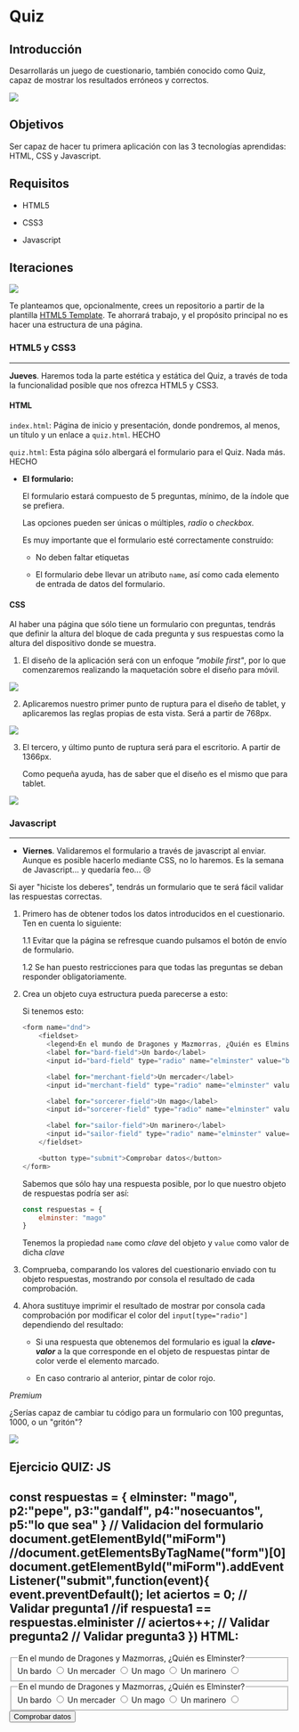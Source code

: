 # Quiz #

## Introducción ##

Desarrollarás un juego de cuestionario, también conocido como Quiz, capaz de mostrar los resultados erróneos y correctos.

![](principal.gif)

## Objetivos ##

Ser capaz de hacer tu primera aplicación con las 3 tecnologías aprendidas: HTML, CSS y Javascript.

## Requisitos ##

- HTML5

- CSS3

- Javascript

## Iteraciones ##

![](secondary.gif)

Te planteamos que, opcionalmente, crees un repositorio a partir de la plantilla [HTML5 Template](https://github.com/TheBridge-FullStackDeveloper/template-html5). Te ahorrará trabajo, y el propósito principal no es hacer una estructura de una página.

### HTML5 y CSS3 ###

-------------------------------------------------------------------------------

**Jueves**. Haremos toda la parte estética y estática del Quiz, a través de toda la funcionalidad posible que nos ofrezca HTML5 y CSS3.

#### HTML ####

`index.html`: Página de inicio y presentación, donde pondremos, al menos, un título y un enlace a `quiz.html`. HECHO

`quiz.html`: Esta página sólo albergará el formulario para el Quiz. Nada más. HECHO

- **El formulario:**

    El formulario estará compuesto de 5 preguntas, mínimo,  de la índole que se prefiera.

    Las opciones pueden ser únicas o múltiples, _radio_ o _checkbox._

    Es muy importante que el formulario esté correctamente construído:

    - No deben faltar etiquetas

    - El formulario debe llevar un atributo `name`, así como cada elemento de entrada de datos del formulario.

#### CSS ####

Al haber una página que sólo tiene un formulario con preguntas, tendrás que definir la altura del bloque de cada pregunta y sus respuestas como la altura del dispositivo donde se muestra.

1. El diseño de la aplicación será con un enfoque _"mobile first"_, por lo que comenzaremos realizando la maquetación sobre el diseño para móvil.

![](mobile.png)

2. Aplicaremos nuestro primer punto de ruptura para el diseño de tablet, y aplicaremos las reglas propias de esta vista. Será a partir de 768px.

![](tablet.png)

3. El tercero, y último punto de ruptura será para el escritorio. A partir de 1366px.

   Como pequeña ayuda, has de saber que el diseño es el mismo que para tablet.

![](desktop.png)

### Javascript ###

-------------------------------------------------------------------------------

- **Viernes**. Validaremos el formulario a través de javascript al enviar. Aunque es posible hacerlo mediante CSS, no lo haremos. Es la semana de Javascript... y quedaría feo... :cry:

Si ayer "hiciste los deberes", tendrás un formulario que te será fácil validar las respuestas correctas.

1. Primero has de obtener todos los datos introducidos en el cuestionario. Ten en cuenta lo siguiente:

   1.1 Evitar que la página se refresque cuando pulsamos el botón de envío de formulario.

   1.2 Se han puesto restricciones para que todas las preguntas se deban responder obligatoriamente.

2. Crea un objeto cuya estructura pueda parecerse a esto:

    Si tenemos esto:

    ```javascript
    <form name="dnd">
        <fieldset>
          <legend>En el mundo de Dragones y Mazmorras, ¿Quién es Elminster?</legend>
          <label for="bard-field">Un bardo</label>
          <input id="bard-field" type="radio" name="elminster" value="bardo">

          <label for="merchant-field">Un mercader</label>
          <input id="merchant-field" type="radio" name="elminster" value="mercader">

          <label for="sorcerer-field">Un mago</label>
          <input id="sorcerer-field" type="radio" name="elminster" value="mago">

          <label for="sailor-field">Un marinero</label>
          <input id="sailor-field" type="radio" name="elminster" value="marinero">
        </fieldset>

        <button type="submit">Comprobar datos</button>
    </form>
    ```
    Sabemos que sólo hay una respuesta posible, por lo que nuestro objeto de respuestas podría ser así:

    ```javascript
    const respuestas = {
        elminster: "mago"
    }
    ```
    Tenemos la propiedad `name` como _clave_ del objeto y `value` como valor de dicha _clave_

3. Comprueba, comparando los valores del cuestionario enviado con tu objeto respuestas, mostrando por consola el resultado de cada comprobación.

4. Ahora sustituye imprimir el resultado de mostrar por consola cada comprobación por modificar el color del `input[type="radio"]` dependiendo del resultado:

    - Si una respuesta que obtenemos del formulario es igual la **_clave-valor_** a la que corresponde en el objeto de respuestas pintar de color verde el elemento marcado.

    - En caso contrario al anterior, pintar de color rojo.

_Premium_

¿Serías capaz de cambiar tu código para un formulario con 100 preguntas, 1000, o un "gritón"?

![](pollo.gif)


Ejercicio QUIZ:
JS
---------------
const respuestas = {
    elminster: "mago",
    p2:"pepe",
    p3:"gandalf",
    p4:"nosecuantos",
    p5:"lo que sea"
}
// Validacion del formulario
document.getElementById("miForm")
//document.getElementsByTagName("form")[0]
document.getElementById("miForm").addEventListener("submit",function(event){
    event.preventDefault();
    let aciertos = 0;
    // Validar pregunta1
        //if respuesta1 == respuestas.elminister
       // aciertos++;
    // Validar pregunta2
    // Validar pregunta3
})
HTML:
---------
<form id ="miForm" name="dnd">
        <fieldset>
          <legend>En el mundo de Dragones y Mazmorras, ¿Quién es Elminster?</legend>
          <label for="bard-field">Un bardo</label>
          <input id="bard-field" type="radio" name="elminster" value="bardo">
          <label for="merchant-field">Un mercader</label>
          <input id="merchant-field" type="radio" name="elminster" value="mercader">
          <label for="sorcerer-field">Un mago</label>
          <input id="sorcerer-field" type="radio" name="elminster" value="mago">
          <label for="sailor-field">Un marinero</label>
          <input id="sailor-field" type="radio" name="elminster" value="marinero">
        </fieldset>
        <fieldset>
            <legend>En el mundo de Dragones y Mazmorras, ¿Quién es Elminster?</legend>
            <label for="bard-field">Un bardo</label>
            <input id="bard-field" type="radio" name="elminster" value="bardo">
            <label for="merchant-field">Un mercader</label>
            <input id="merchant-field" type="radio" name="elminster" value="mercader">
            <label for="sorcerer-field">Un mago</label>
            <input id="sorcerer-field" type="radio" name="elminster" value="mago">
            <label for="sailor-field">Un marinero</label>
            <input id="sailor-field" type="radio" name="elminster" value="marinero">
          </fieldset>
        <button type="submit">Comprobar datos</button>
    </form>

